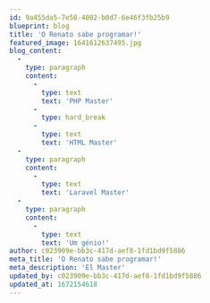 ```yaml
---
id: 9a455da5-7e50-4002-b0d7-6e46f3fb25b9
blueprint: blog
title: 'O Renato sabe programar!'
featured_image: 1641612637495.jpg
blog_content:
  -
    type: paragraph
    content:
      -
        type: text
        text: 'PHP Master'
      -
        type: hard_break
      -
        type: text
        text: 'HTML Master'
  -
    type: paragraph
    content:
      -
        type: text
        text: 'Laravel Master'
  -
    type: paragraph
    content:
      -
        type: text
        text: 'Um génio!'
author: c023909e-bb3c-417d-aef8-1fd1bd9f5886
meta_title: 'O Renato sabe programar!'
meta_description: 'El Master'
updated_by: c023909e-bb3c-417d-aef8-1fd1bd9f5886
updated_at: 1672154618
---
```

